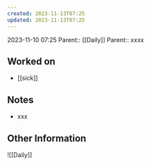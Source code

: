 ```yaml
---
created: 2023-11-13T07:25
updated: 2023-11-13T07:25
---
```

2023-11-10 07:25
Parent:: [[Daily]] 
Parent:: xxxx
## Worked on

- [[sick]]

## Notes

- xxx

## Other Information

![[Daily]]
